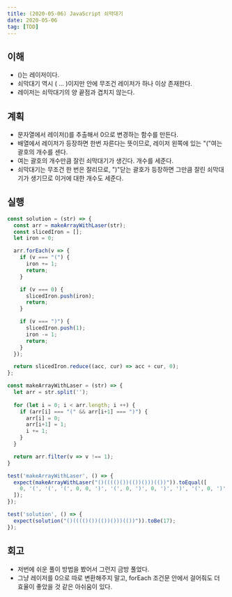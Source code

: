 ```yaml
---
title: (2020-05-06) JavaScript 쇠막대기
date: 2020-05-06
tag: [TDD]
---
```


## 이해

- ()는 레이저이다.
- 쇠막대기 역시 ( ... )이지만 안에 무조건 레이저가 하나 이상 존재한다.
- 레이저는 쇠막대기의 양 끝점과 겹치지 않는다.

## 계획

- 문자열에서 레이저()를 추출해서 0으로 변경하는 함수를 만든다.
- 배열에서 레이저가 등장하면 한번 자른다는 뜻이므로, 레이저 왼쪽에 있는 "("여는 괄호의 개수를 센다.
- 여는 괄호의 개수만큼 잘린 쇠막대기가 생긴다. 개수를 세준다.
- 쇠막대기는 무조건 한 번은 잘리므로, ")"닫는 괄호가 등장하면 그만큼 잘린 쇠막대기가 생기므로 이거에 대한 개수도 세준다.

## 실행

```javascript
const solution = (str) => {
  const arr = makeArrayWithLaser(str);
  const slicedIron = [];
  let iron = 0;

  arr.forEach(v => {
    if (v === "(") {
      iron += 1;
      return;
    }

    if (v === 0) {
      slicedIron.push(iron);
      return;
    }

    if (v === ")") {
      slicedIron.push(1);
      iron -= 1;
      return;
    }
  });

  return slicedIron.reduce((acc, cur) => acc + cur, 0);
};

const makeArrayWithLaser = (str) => {
  let arr = str.split('');
  
  for (let i = 0; i < arr.length; i ++) {
    if (arr[i] === "(" && arr[i+1] === ")") {
      arr[i] = 0;
      arr[i+1] = 1;
      i += 1;
    }
  }

  return arr.filter(v => v !== 1);
}

test('makeArrayWithLaser', () => {
  expect(makeArrayWithLaser("()(((()())(())()))(())")).toEqual([
    0, '(', '(', '(', 0, 0, ')', '(', 0, ')', 0, ')', ')', '(', 0, ')'
  ]);
});

test('solution', () => {
  expect(solution("()(((()())(())()))(())")).toBe(17);
});
```

## 회고

- 저번에 쉬운 풀이 방법을 봤어서 그런지 금방 풀었다.
- 그냥 레이저를 0으로 따로 변환해주지 말고, forEach 조건문 안에서 걸어줘도 더 효율이 좋았을 것 같은 아쉬움이 있다.
